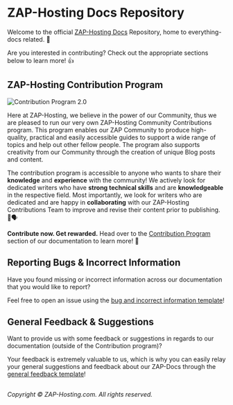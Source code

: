 # ZAP-Hosting Docs Repository
Welcome to the official [ZAP-Hosting Docs](https://zap-hosting.com/guides) Repository, home to everything-docs related. 👋

Are you interested in contributing? Check out the appropriate sections below to learn more! 👍

## ZAP-Hosting Contribution Program

![Contribution Program 2.0](https://screensaver01.zap-hosting.com/index.php/s/jYiCeya8rDqWB3A/preview)

Here at ZAP-Hosting, we believe in the power of our Community, thus we are pleased to run our very own ZAP-Hosting Community Contributions program. This program enables our ZAP Community to produce high-quality, practical and easily accessible guides to support a wide range of topics and help out other fellow people. The program also supports creativity from our Community through the creation of unique Blog posts and content.

The contribution program is accessible to anyone who wants to share their **knowledge** and **experience** with the community! We actively look for dedicated writers who have **strong technical skills** and are **knowledgeable** in the respective field.  Most importantly, we look for writers who are dedicated and are happy in **collaborating** with our ZAP-Hosting Contributions Team to improve and revise their content prior to publishing. 📝🗣️

**Contribute now. Get rewarded.** Head over to the [Contribution Program](https://zap-hosting.com/guides/docs/contribution-introduction) section of our documentation to learn more! 🚀

## Reporting Bugs & Incorrect Information
Have you found missing or incorrect information across our documentation that you would like to report?

Feel free to open an issue using the [bug and incorrect information template](https://github.com/zaphosting/docs/issues/new/choose)!

## General Feedback & Suggestions
Want to provide us with some feedback or suggestions in regards to our documentation (outside of the Contribution program)?

Your feedback is extremely valuable to us, which is why you can easily relay your general suggestions and feedback about our ZAP-Docs through the [general feedback template](https://github.com/zaphosting/docs/issues/new/choose)!

##

<i>Copyright © ZAP-Hosting.com. All rights reserved.</i>
